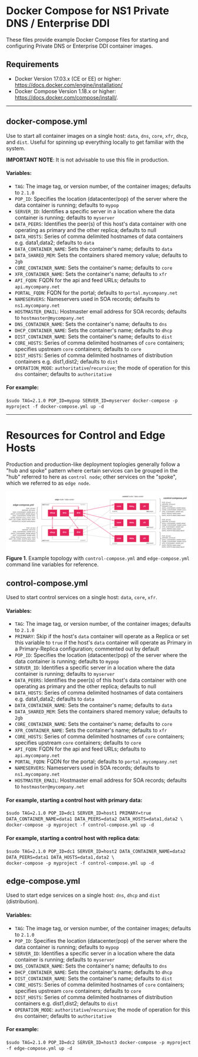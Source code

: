 # Docker Compose for NS1 Private DNS / Enterprise DDI

These files provide example Docker Compose files for starting and configuring Private DNS or Enterprise DDI container images.

## Requirements

- Docker Version 17.03.x (CE or EE) or higher: https://docs.docker.com/engine/installation/
- Docker Compose Version 1.18.x or higher: https://docs.docker.com/compose/install/.

---

## docker-compose.yml

Use to start all container images on a single host: `data`, `dns`, `core`, `xfr`, `dhcp`, and `dist`. Useful for spinning up everything locally to get familiar with the system.

**IMPORTANT NOTE**: It is not advisable to use this file in production.

#### Variables:

- `TAG`: The image tag, or version number, of the container images; defaults to `2.1.0`
- `POP_ID`: Specifies the location (datacenter/pop) of the server where the data container is running; defaults to `mypop`
- `SERVER_ID`: Identifies a specific server in a location where the data container is running; defaults to `myserver`
- `DATA_PEERS`: Identifies the peer(s) of this host's data container with one operating as primary and the other replica; defaults to null
- `DATA_HOSTS`: Series of comma delimited hostnames of data containers e.g. data1,data2; defaults to `data`
- `DATA_CONTAINER_NAME`: Sets the container's name; defaults to `data`
- `DATA_SHARED_MEM`: Sets the containers shared memory value; defaults to `2gb`
- `CORE_CONTAINER_NAME`: Sets the container's name; defaults to `core`
- `XFR_CONTAINER_NAME`: Sets the container's name; defaults to `xfr`
- `API_FQDN`: FQDN for the api and feed URLs; defaults to `api.mycompany.net`
- `PORTAL_FQDN`: FQDN for the portal; defaults to `portal.mycompany.net`
- `NAMESERVERS`: Nameservers used in SOA records; defaults to `ns1.mycompany.net`
- `HOSTMASTER_EMAIL`: Hostmaster email address for SOA records; defaults to `hostmaster@mycompany.net`
- `DNS_CONTAINER_NAME`: Sets the container's name; defaults to `dns`
- `DHCP_CONTAINER_NAME`: Sets the container's name; defaults to `dhcp`
- `DIST_CONTAINER_NAME`: Sets the container's name; defaults to `dist`
- `CORE_HOSTS`: Series of comma delimited hostnames of `core` containers; specifies upstream `core` containers; defaults to `core`
- `DIST_HOSTS`: Series of comma delimited hostnames of distribution containers e.g. dist1,dist2; defaults to `dist`
- `OPERATION_MODE`: `authoritative`/`recursive`; the mode of operation for this `dns` container; defaults to `authoritative`

#### For example:

```shell
$sudo TAG=2.1.0 POP_ID=mypop SERVER_ID=myserver docker-compose -p myproject -f docker-compose.yml up -d
```

---


# Resources for Control and Edge Hosts
Production and production-like deployment toplogies generally follow a "hub and spoke" pattern where certain services can be grouped in the "hub" referred to here as `control node`; other services on the "spoke", which we referred to as `edge node`.

![Example topology with command line variables.](figure2.png)
**Figure 1**. Example topology with `control-compose.yml` and `edge-compose.yml` command line variables for reference.


## control-compose.yml

Used to start control services on a single host: `data`, `core`, `xfr`.

#### Variables:

- `TAG`: The image tag, or version number, of the container images; defaults to `2.1.0`
- `PRIMARY`: Skip if the host's `data` container will operate as a Replica or set this variable to `true` if the host's `data` container will operate as Primary in a Primary-Replica configuration; commented out by default
- `POP_ID`: Specifies the location (datacenter/pop) of the server where the data container is running; defaults to `mypop`
- `SERVER_ID`: Identifies a specific server in a location where the data container is running; defaults to `myserver`
- `DATA_PEERS`: Identifies the peer(s) of this host's data container with one operating as primary and the other replica; defaults to null
- `DATA_HOSTS`: Series of comma delimited hostnames of data containers e.g. data1,data2; defaults to `data`
- `DATA_CONTAINER_NAME`: Sets the container's name; defaults to `data`
- `DATA_SHARED_MEM`: Sets the containers shared memory value; defaults to `2gb`
- `CORE_CONTAINER_NAME`: Sets the container's name; defaults to `core`
- `XFR_CONTAINER_NAME`: Sets the container's name; defaults to `xfr`
- `CORE_HOSTS`: Series of comma delimited hostnames of `core` containers; specifies upstream `core` containers; defaults to `core`
- `API_FQDN`: FQDN for the api and feed URLs; defaults to `api.mycompany.net`
- `PORTAL_FQDN`: FQDN for the portal; defaults to `portal.mycompany.net`
- `NAMESERVERS`: Nameservers used in SOA records; defaults to `ns1.mycompany.net`
- `HOSTMASTER_EMAIL`: Hostmaster email address for SOA records; defaults to `hostmaster@mycompany.net`

#### For example, starting a control host with primary data:

```shell
$sudo TAG=2.1.0 POP_ID=dc1 SERVER_ID=host1 PRIMARY=true DATA_CONTAINER_NAME=data1 DATA_PEERS=data2 DATA_HOSTS=data1,data2 \
docker-compose -p myproject -f control-compose.yml up -d
```

#### For example, starting a control host with replica data:

```shell
$sudo TAG=2.1.0 POP_ID=dc1 SERVER_ID=host2 DATA_CONTAINER_NAME=data2 DATA_PEERS=data1 DATA_HOSTS=data1,data2 \
docker-compose -p myproject -f control-compose.yml up -d
```


## edge-compose.yml

Used to start edge services on a single host: `dns`, `dhcp` and `dist` (distribution).

#### Variables:

- `TAG`: The image tag, or version number, of the container images; defaults to `2.1.0`
- `POP_ID`: Specifies the location (datacenter/pop) of the server where the data container is running; defaults to `mypop`
- `SERVER_ID`: Identifies a specific server in a location where the data container is running; defaults to `myserver`
- `DNS_CONTAINER_NAME`: Sets the container's name; defaults to `dns`
- `DHCP_CONTAINER_NAME`: Sets the container's name; defaults to `dhcp`
- `DIST_CONTAINER_NAME`: Sets the container's name; defaults to `dist`
- `CORE_HOSTS`: Series of comma delimited hostnames of `core` containers; specifies upstream `core` containers; defaults to `core`
- `DIST_HOSTS`: Series of comma delimited hostnames of distribution containers e.g. dist1,dist2; defaults to `dist`
- `OPERATION_MODE`: `authoritative`/`recursive`; the mode of operation for this `dns` container; defaults to `authoritative`

#### For example:

```shell
$sudo TAG=2.1.0 POP_ID=dc2 SERVER_ID=host3 docker-compose -p myproject -f edge-compose.yml up -d
```
